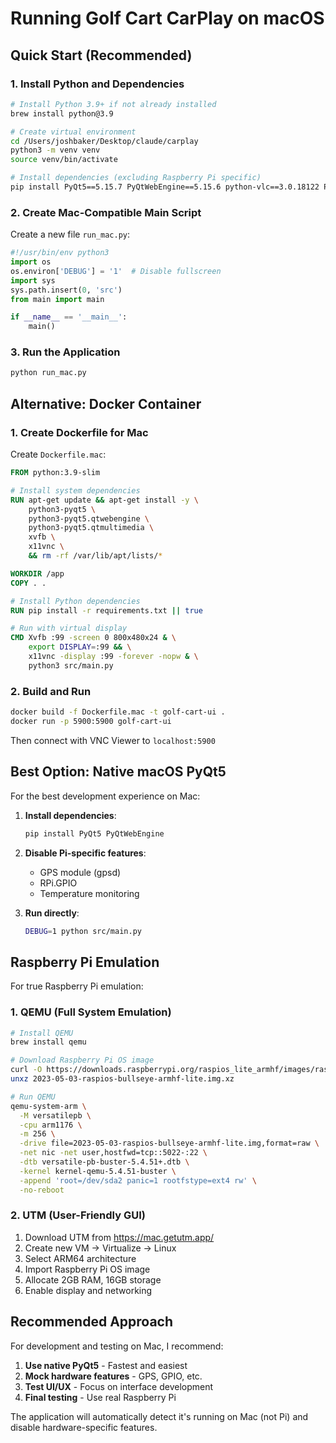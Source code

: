 # Running Golf Cart CarPlay on macOS

## Quick Start (Recommended)

### 1. Install Python and Dependencies

```bash
# Install Python 3.9+ if not already installed
brew install python@3.9

# Create virtual environment
cd /Users/joshbaker/Desktop/claude/carplay
python3 -m venv venv
source venv/bin/activate

# Install dependencies (excluding Raspberry Pi specific)
pip install PyQt5==5.15.7 PyQtWebEngine==5.15.6 python-vlc==3.0.18122 Pillow==10.0.0 requests==2.31.0
```

### 2. Create Mac-Compatible Main Script

Create a new file `run_mac.py`:

```python
#!/usr/bin/env python3
import os
os.environ['DEBUG'] = '1'  # Disable fullscreen
import sys
sys.path.insert(0, 'src')
from main import main

if __name__ == '__main__':
    main()
```

### 3. Run the Application

```bash
python run_mac.py
```

## Alternative: Docker Container

### 1. Create Dockerfile for Mac

Create `Dockerfile.mac`:

```dockerfile
FROM python:3.9-slim

# Install system dependencies
RUN apt-get update && apt-get install -y \
    python3-pyqt5 \
    python3-pyqt5.qtwebengine \
    python3-pyqt5.qtmultimedia \
    xvfb \
    x11vnc \
    && rm -rf /var/lib/apt/lists/*

WORKDIR /app
COPY . .

# Install Python dependencies
RUN pip install -r requirements.txt || true

# Run with virtual display
CMD Xvfb :99 -screen 0 800x480x24 & \
    export DISPLAY=:99 && \
    x11vnc -display :99 -forever -nopw & \
    python3 src/main.py
```

### 2. Build and Run

```bash
docker build -f Dockerfile.mac -t golf-cart-ui .
docker run -p 5900:5900 golf-cart-ui
```

Then connect with VNC Viewer to `localhost:5900`

## Best Option: Native macOS PyQt5

For the best development experience on Mac:

1. **Install dependencies**:
   ```bash
   pip install PyQt5 PyQtWebEngine
   ```

2. **Disable Pi-specific features**:
   - GPS module (gpsd)
   - RPi.GPIO
   - Temperature monitoring

3. **Run directly**:
   ```bash
   DEBUG=1 python src/main.py
   ```

## Raspberry Pi Emulation

For true Raspberry Pi emulation:

### 1. QEMU (Full System Emulation)

```bash
# Install QEMU
brew install qemu

# Download Raspberry Pi OS image
curl -O https://downloads.raspberrypi.org/raspios_lite_armhf/images/raspios_lite_armhf-2023-05-03/2023-05-03-raspios-bullseye-armhf-lite.img.xz
unxz 2023-05-03-raspios-bullseye-armhf-lite.img.xz

# Run QEMU
qemu-system-arm \
  -M versatilepb \
  -cpu arm1176 \
  -m 256 \
  -drive file=2023-05-03-raspios-bullseye-armhf-lite.img,format=raw \
  -net nic -net user,hostfwd=tcp::5022-:22 \
  -dtb versatile-pb-buster-5.4.51+.dtb \
  -kernel kernel-qemu-5.4.51-buster \
  -append 'root=/dev/sda2 panic=1 rootfstype=ext4 rw' \
  -no-reboot
```

### 2. UTM (User-Friendly GUI)

1. Download UTM from https://mac.getutm.app/
2. Create new VM → Virtualize → Linux
3. Select ARM64 architecture
4. Import Raspberry Pi OS image
5. Allocate 2GB RAM, 16GB storage
6. Enable display and networking

## Recommended Approach

For development and testing on Mac, I recommend:

1. **Use native PyQt5** - Fastest and easiest
2. **Mock hardware features** - GPS, GPIO, etc.
3. **Test UI/UX** - Focus on interface development
4. **Final testing** - Use real Raspberry Pi

The application will automatically detect it's running on Mac (not Pi) and disable hardware-specific features.